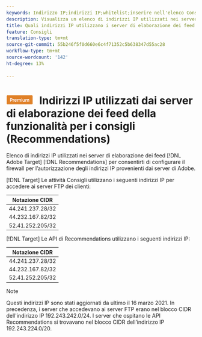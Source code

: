 ```yaml
---
keywords: Indirizzo IP;indirizzi IP;whitelist;inserire nell'elenco Consentiti;firewall;recs;feed;server;adobe marketing cloud;consigli
description: Visualizza un elenco di indirizzi IP utilizzati nei server di elaborazione dei feed Recommendations di Target per consentirti di configurare il firewall per l’autorizzazione degli indirizzi IP provenienti dai server di Adobe.
title: Quali indirizzi IP utilizzano i server di elaborazione dei feed Recommendations?
feature: Consigli
translation-type: tm+mt
source-git-commit: 55b246f5f0d660e6c4f71352c5b638347d55ac28
workflow-type: tm+mt
source-wordcount: '142'
ht-degree: 13%

---
```



# ![PREMIUM](/help/assets/premium.png) Indirizzi IP utilizzati dai server di elaborazione dei feed della funzionalità per i consigli (Recommendations)

Elenco di indirizzi IP utilizzati nei server di elaborazione dei feed [!DNL Adobe Target] [!DNL Recommendations] per consentirti di configurare il firewall per l’autorizzazione degli indirizzi IP provenienti dai server di Adobe.

[!DNL Target]  Le attività Consigli utilizzano i seguenti indirizzi IP per accedere ai server FTP dei clienti:

| Notazione CIDR |
|---|
| 44.241.237.28/32 |
| 44.232.167.82/32 |
| 52.41.252.205/32 |

[!DNL Target]  Le API di Recommendations utilizzano i seguenti indirizzi IP:

| Notazione CIDR |
|---|
| 44.241.237.28/32 |
| 44.232.167.82/32 |
| 52.41.252.205/32 |

>[!NOTE]
>
>Questi indirizzi IP sono stati aggiornati da ultimo il 16 marzo 2021. In precedenza, i server che accedevano ai server FTP erano nel blocco CIDR dell&#39;indirizzo IP 192.243.242.0/24. I server che ospitano le API Recommendations si trovavano nel blocco CIDR dell’indirizzo IP 192.243.224.0/20.

